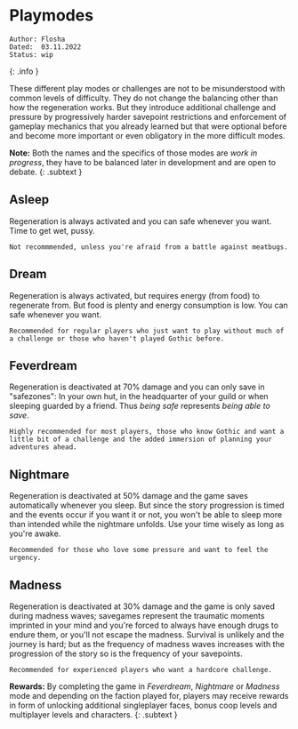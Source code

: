 # Playmodes

```
Author: Flosha
Dated:  03.11.2022
Status: wip
```
{: .info } 

These different play modes or challenges are not to be misunderstood with common levels of difficulty. They do not change the balancing other than how the regeneration works. But they introduce additional challenge and pressure by progressively harder savepoint restrictions and enforcement of gameplay mechanics that you already learned but that were optional before and become more important or even obligatory in the more difficult modes. 

**Note:** Both the names and the specifics of those modes are *work in progress*, they have to be balanced later in development and are open to debate. 
{: .subtext }

## Asleep 
Regeneration is always activated and you can safe whenever you want. Time to get wet, pussy. 
```
Not recommmended, unless you're afraid from a battle against meatbugs.
```

## Dream
Regeneration is always activated, but requires energy (from food) to regenerate from. But food is plenty and energy consumption is low. You can safe whenever you want. 
```
Recommended for regular players who just want to play without much of a challenge or those who haven't played Gothic before.
```

## Feverdream 
Regeneration is deactivated at 70% damage and you can only save in "safezones": In your own hut, in the headquarter of your guild or when sleeping guarded by a friend. Thus *being safe* represents *being able to save*. 
```
Highly recommended for most players, those who know Gothic and want a little bit of a challenge and the added immersion of planning your adventures ahead.
```

## Nightmare
Regeneration is deactivated at 50% damage and the game saves automatically whenever you sleep. But since the story progression is timed and the events occur if you want it or not, you won't be able to sleep more than intended while the nightmare unfolds. Use your time wisely as long as you're awake. 
```
Recommended for those who love some pressure and want to feel the urgency.
```

## Madness 
Regeneration is deactivated at 30% damage and the game is only saved during madness waves; savegames represent the traumatic moments imprinted in your mind and you're forced to always have enough drugs to endure them, or you'll not escape the madness. Survival is unlikely and the journey is hard; but as the frequency of madness waves increases with the progression of the story so is the frequency of your savepoints. 
```
Recommended for experienced players who want a hardcore challenge.
```

**Rewards:** By completing the game in *Feverdream*, *Nightmare* or *Madness* mode and depending on the faction played for, players may receive rewards in form of unlocking additional singleplayer faces, bonus coop levels and multiplayer levels and characters.
{: .subtext }


<style>

    main {
        background: url("/_img/bg/code.jpg");
        background-position: top right;
        background-size: 80%;
        background-repeat: no-repeat;
        width: 100%;
    }

</style>